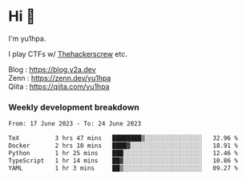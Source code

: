 # Hi 👋

I'm yu1hpa.

I play CTFs w/ [Thehackerscrew](https://www.thehackerscrew.team/) etc.

Blog : https://blog.y2a.dev  
Zenn : https://zenn.dev/yu1hpa  
Qiita : https://qiita.com/yu1hpa  

### Weekly development breakdown

<!--START_SECTION:waka-->

```txt
From: 17 June 2023 - To: 24 June 2023

TeX          3 hrs 47 mins   ████████▒░░░░░░░░░░░░░░░░   32.96 %
Docker       2 hrs 10 mins   ████▓░░░░░░░░░░░░░░░░░░░░   18.91 %
Python       1 hr 25 mins    ███░░░░░░░░░░░░░░░░░░░░░░   12.46 %
TypeScript   1 hr 14 mins    ██▓░░░░░░░░░░░░░░░░░░░░░░   10.86 %
YAML         1 hr 3 mins     ██▒░░░░░░░░░░░░░░░░░░░░░░   09.27 %
```

<!--END_SECTION:waka-->

